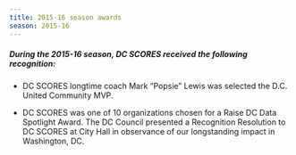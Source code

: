 ```yaml
---
title: 2015-16 season awards
season: 2015-16
---
```


##### During the **2015-16** season, DC SCORES received the following recognition:

- DC SCORES longtime coach Mark “Popsie” Lewis was selected the D.C. United Community MVP.

- DC SCORES was one of 10 organizations chosen for a Raise DC Data Spotlight Award.
The DC Council presented a Recognition Resolution to DC SCORES at City Hall in observance of our longstanding impact in Washington, DC.
